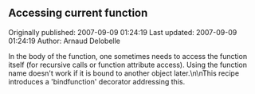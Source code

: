 ## Accessing current function

Originally published: 2007-09-09 01:24:19
Last updated: 2007-09-09 01:24:19
Author: Arnaud Delobelle

In the body of the function, one sometimes needs to access the function itself (for recursive calls or function attribute access).  Using the function name doesn't work if it is bound to another object later.\n\nThis recipe introduces a 'bindfunction' decorator addressing this.